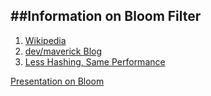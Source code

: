 ##Information on Bloom Filter
-----------------------------

1. [Wikipedia](http://en.wikipedia.org/wiki/Bloom_filter)
2. [dev/maverick Blog](http://ilyasterin.com/blog/2010/02/implementing-bloom-filter-with-a-murmur-hash-function.html)
3. [Less Hashing, Same Performance](http://www.eecs.harvard.edu/~michaelm/postscripts/rsa2008.pdf)

[Presentation on Bloom](https://github.com/guti15/comp401/blob/master/project01/Bloom%20Filter.pdf)
